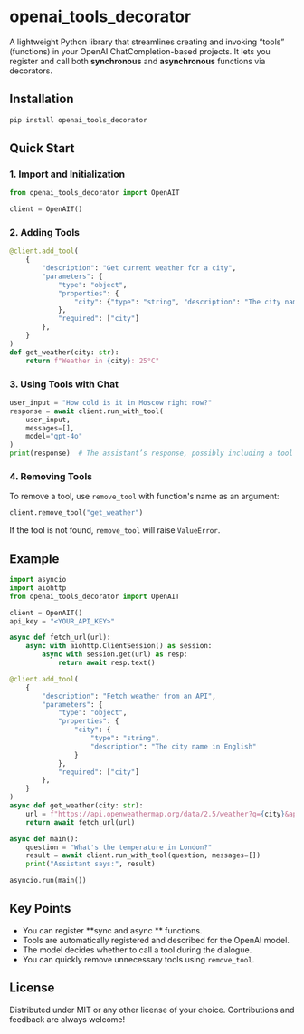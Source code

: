 # openai_tools_decorator

A lightweight Python library that streamlines creating and invoking “tools” (functions) in your OpenAI ChatCompletion-based projects. It lets you register and call both **synchronous** and **asynchronous** functions via decorators.

## Installation

```bash
pip install openai_tools_decorator
```

## Quick Start

### 1. Import and Initialization

```python
from openai_tools_decorator import OpenAIT

client = OpenAIT()
```

### 2. Adding Tools

```python
@client.add_tool(
    {
        "description": "Get current weather for a city",
        "parameters": {
            "type": "object",
            "properties": {
                "city": {"type": "string", "description": "The city name in English"}
            },
            "required": ["city"]
        },
    }
)
def get_weather(city: str):
    return f"Weather in {city}: 25°C"
```

### 3. Using Tools with Chat

```python
user_input = "How cold is it in Moscow right now?"
response = await client.run_with_tool(
    user_input,
    messages=[],
    model="gpt-4o"
)
print(response)  # The assistant’s response, possibly including a tool call
```

### 4. Removing Tools

To remove a tool, use `remove_tool` with function's name as an argument:

```python
client.remove_tool("get_weather")
```

If the tool is not found, `remove_tool` will raise `ValueError`.

## Example

```python
import asyncio
import aiohttp
from openai_tools_decorator import OpenAIT

client = OpenAIT()
api_key = "<YOUR_API_KEY>"

async def fetch_url(url):
    async with aiohttp.ClientSession() as session:
        async with session.get(url) as resp:
            return await resp.text()

@client.add_tool(
    {
        "description": "Fetch weather from an API",
        "parameters": {
            "type": "object",
            "properties": {
                "city": {
                    "type": "string",
                    "description": "The city name in English"
                }
            },
            "required": ["city"]
        },
    }
)
async def get_weather(city: str):
    url = f"https://api.openweathermap.org/data/2.5/weather?q={city}&appid={api_key}&units=metric"
    return await fetch_url(url)

async def main():
    question = "What's the temperature in London?"
    result = await client.run_with_tool(question, messages=[])
    print("Assistant says:", result)

asyncio.run(main())
```

## Key Points

-   You can register **sync and async ** functions.
-   Tools are automatically registered and described for the OpenAI model.
-   The model decides whether to call a tool during the dialogue.
-   You can quickly remove unnecessary tools using `remove_tool`.

## License

Distributed under MIT or any other license of your choice. Contributions and feedback are always welcome!
